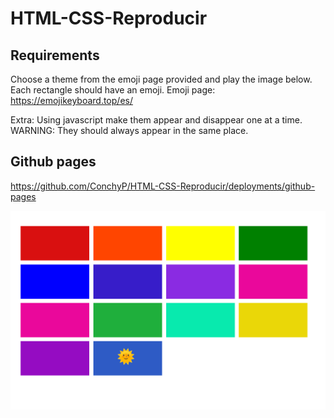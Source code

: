 # HTML-CSS-Reproducir

## Requirements 

Choose a theme from the emoji page provided and play the image below. Each rectangle should have an emoji. Emoji page: https://emojikeyboard.top/es/

Extra:
Using javascript make them appear and disappear one at a time. WARNING: They should always appear in the same place.


## Github pages

https://github.com/ConchyP/HTML-CSS-Reproducir/deployments/github-pages

<img src="public/assets/images/Captura de pantalla 2024-06-21 010731.png">